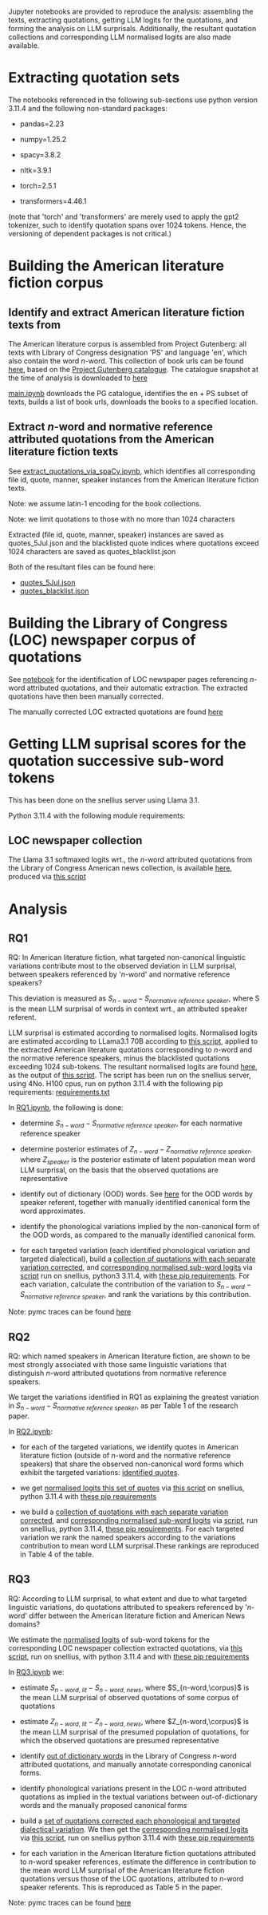 Jupyter notebooks are provided to reproduce the analysis: assembling the texts, extracting quotations, getting LLM logits for the quotations, and forming the analysis on LLM surprisals.  Additionally, the resultant quotation collections and corresponding LLM normalised logits are also made available.

# Extracting quotation sets

The notebooks referenced in the following sub-sections  use python version 3.11.4 and the following non-standard packages:

- pandas=2.23

- numpy=1.25.2

- spacy=3.8.2

- nltk=3.9.1

- torch=2.5.1

- transformers=4.46.1

(note that 'torch' and 'transformers' are merely used to apply the gpt2 tokenizer, such to identify quotation spans over 1024 tokens. Hence, the versioning of dependent packages is not critical.)

# Building the American literature fiction corpus

## Identify and extract American literature fiction texts from 

The American literature corpus is assembled from Project Gutenberg: all texts with Library of Congress designation 'PS' and language 'en', which also contain the word $n$-word. This collection of book urls can be found [here](PG/PG_sample/book_urls.csv), based on the [Project Gutenberg catalogue](https://www.gutenberg.org/cache/epub/feeds/pg_catalog.csv). The catalogue snapshot at the time of analysis is downloaded to [here](PG/PG_sample/pg_catalog.csv)

[main.ipynb](PG/PG_sample/main.ipynb) downloads the PG catalogue, identifies the en + PS subset of texts, builds a list of book urls, downloads the books to a specified location.

## Extract $n$-word and normative reference attributed quotations from the American literature fiction texts

See [extract_quotations_via_spaCy.ipynb](PG/extract_quotes_via_spaCy/extract_quotations_via_spaCy.ipynb), which identifies all corresponding file id, quote, manner, speaker instances from the American literature fiction texts. 


Note: we assume latin-1 encoding for the book collections.

Note: we limit quotations to those with no more than 1024 characters


Extracted (file id, quote, manner, speaker) instances are saved as quotes\_5Jul.json and the blacklisted quote indices where quotations exceed 1024 characters are saved as quotes\_blacklist.json

Both of the resultant files can be found here: 
- [quotes\_5Jul.json](https://drive.google.com/file/d/1DHAV1krlTfV1ROGVAV-Z34epj30SNB7c/view?usp=sharing)
- [quotes\_blacklist.json](https://drive.google.com/file/d/1XANN0xWDKXrgBhhPs3UNTJOZKUwHFh4W/view?usp=sharing)


# Building the Library of Congress (LOC) newspaper corpus of quotations

See [notebook](LOC/news_quotatations_extraction.ipynb) for the identification of LOC newspaper pages referencing $n$-word attributed quotations, and their automatic extraction. The extracted quotations have then been manually corrected.

The manually corrected LOC extracted quotations are found [here](LOC/tuples_news.json) 

# Getting LLM suprisal scores for the quotation successive sub-word tokens

This has been done on the snellius server using Llama 3.1.

Python 3.11.4 with the following module requirements: 

## LOC newspaper collection

The Llama 3.1 softmaxed logits wrt., the $n$-word attributed quotations from the Library of Congress American news collection, is available [here](LOC/Snellius/LOC_llama3.1_70B/chains_llama3.1_70B.json), produced via [this script](LOC/Snellius/LOC_llama3.1_70B/score_with_llama3.py)

# Analysis

## RQ1

RQ: In American literature fiction, what targeted non-canonical linguistic variations contribute most to the observed deviation in LLM surprisal, between speakers referenced by '$n$-word' and normative reference speakers?

This deviation is measured as $S_{n-word } - S_{normative\ reference\ speaker}$, 
where S is the mean LLM surprisal of words in context wrt., an attributed speaker referent.

LLM surprisal is estimated according to normalised logits. Normalised logits are estimated according to LLama3.1 70B according to [this script](PG/Snellius/mwcgln/llama3.1_70B/score_with_llama3.py), applied to the extracted American literature quotations corresponding to $n$-word and the normative reference speakers, minus the blacklisted quotations exceeding 1024 sub-tokens. The resultant normalised logits are found [here](PG/Snellius/mwcgln/llama3.1_70B/), as the output of [this script](PG/Snellius/mwcgln/llama3.1_70B/score_with_llama3.py). The script has been run on the snellius server, using 4No. H100 cpus, run on python 3.11.4 with the following pip requirements: [requirements.txt](snellius_requirements.txt)


In [RQ1.ipynb](Analysis/llama3.1_70B/RQ1.ipynb), the following is done:

- determine $S_{n-word} - S_{normative\ reference\ speaker}$, for each normative reference speaker

- determine posterior estimates of $Z_{n-word} - Z_{normative\ reference\ speaker}$, where $Z_{speaker}$ is the posterior estimate of latent population mean word LLM surprisal, on the basis that the observed quotations are representative 

- identify out of dictionary (OOD) words. See [here](Analysis/llama3.1_70B/RQ1_ood_words/) for the OOD words by speaker referent, together with manually identified canonical form the word approximates.

- identify the phonological variations implied by the non-canonical form of the OOD words, as compared to the manually identified canonical form.

- for each targeted variation (each identified phonological variation and targeted dialectical), build a [collection of quotations with each separate variation corrected](Analysis/llama3.1_70B/RQ1_downstream/all_corrected.json), and [corresponding normalised sub-word logits](Analysis/llama3.1_70B/RQ1_downstream/chains_llama3.1_70B_all_corrected.json) via [script](Analysis/llama3.1_70B/RQ1_downstream/score_with_llama3.py) run on snellius, python3 3.11.4, with [these pip requirements](snellius_requirements.txt). For each variation, calculate the contribution of the variation to $S_{n-word} - S_{normative\ reference\ speaker}$, and rank the variations by this contribution.


Note: pymc traces can be found [here](https://drive.google.com/drive/folders/1Kkpda-gFMzFRRZj32ugjYfW-O_6-5NLR?usp=drive_link)

## RQ2

RQ: which named speakers in American literature fiction, are shown to be most strongly associated with those same linguistic variations that distinguish $n$-word attributed quotations from normative reference speakers.

We target the variations identified in RQ1 as explaining the greatest variation in $S_{n-word } - S_{normative\ reference\ speaker}$, as per Table 1 of the research paper. 

In [RQ2.ipynb](Analysis/llama3.1_70B/RQ2.ipynb):

- for each of the targeted variations, we identify quotes in American literature fiction (outside of $n$-word and the normative reference speakers) that share the observed non-canonical word forms which exhibit the targeted variations: [identified quotes](Analysis/llama3.1_70B/RQ2/RQ2_selected_sids.json). 

- we get [normalised logits this set of quotes](Analysis/llama3.1_70B/RQ2/chains_llama3.1_70B_sids.json) via [this script](Analysis/llama3.1_70B/RQ2/score_with_llama3.py) on snellius, python 3.11.4 with [these pip requirements](snellius_requirements.txt)

- we build a [collection of quotations with each separate variation corrected](Analysis/llama3.1_70B/RQ2_downstream/all_corrected.json), and [corresponding normalised sub-word logits](Analysis/llama2.1_70B/RQ2_downstream/chains_llama3.1_70B.json) via [script](Analysis/llama3.1_70B/RQ2_downstream/score_with_llama3.py), run on snellius, python 3.11.4, [these pip requirements](snellius_requirements.txt). For each targeted variation we rank the named speakers according to the variations contribution to mean word LLM surprisal.These rankings are reproduced in Table 4 of the table.

## RQ3 

RQ: According to LLM surprisal, to what extent and due to what targeted linguistic variations, do quotations attributed to speakers referenced by '$n$-word' differ between the American literature fiction and American News domains?

We estimate the [normalised logits](LOC/Snellius/LOC_llama3.1_70B/chains_llama3.1_70B.json) of sub-word tokens for the corresponding LOC newspaper collection extracted quotations, via [this script](LOC/Snellius/LOC_llama3.1_70B/score_with_llama3.py), run on snellius, with python 3.11.4 and with [these pip requirements](snellius_requirements.txt)

In [RQ3.ipynb](Analysis/llama3.1_70B/RQ3.ipynb) we:

- estimate $S_{n-word,\ lit} - S_{n-word,\ news}$, where $S_{n-word,\corpus}$ is the mean LLM surprisal of observed quotations of some corpus of quotations

- estimate $Z_{n-word,\ lit} - Z_{n-word,\ news}$, where $Z_{n-word,\corpus}$ is the mean LLM surprisal of the presumed population of quotations, for which the observed quotations are presumed representative

- identify [out of dictionary words](Analysis/llama3.1_70B/RQ3_ood_words/RQ3_ood_words.json) in the Library of Congress $n$-word attributed quotations, and manually annotate corresponding canonical forms.

- identify phonological variations present in the LOC $n$-word attributed quotations as implied in the textual variations between out-of-dictionary words and the manually proposed canonical forms

- build a [set of quotations corrected each phonological and targeted dialectical variation](Analysis/llama3.1_70B/RQ3_downstream/all_corrected.json). We then get the [corresponding normalised logits](Analysis/llama3.1_70B/RQ3_downstream/chains_llama3.1_70B_all_corrected.json) via [this script](Analysis/llama3.1_70B/RQ3_downstream/score_with_llama3.py), run on snellius python 3.11.4 with [these pip requirements](snellius_requirements.txt)

- for each variation in the American literature fiction quotations attributed to $n$-word speaker references, estimate the difference in contribution to the mean word LLM surprisal of the American literature fiction quotations versus those of the LOC quotations, attributed to $n$-word speaker referents. This is reproduced as Table 5 in the paper.


Note: pymc traces can be found [here](https://drive.google.com/drive/folders/1-CREwprFlCkLvRKwcEQM5LzLPtr5rD9n?usp=drive_link)
